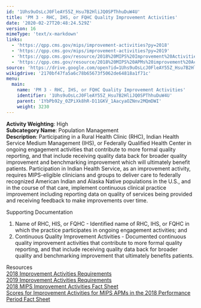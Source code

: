 ```yaml
---
id: '1Uhs9uOsLcJ0FleAY55Z_Hsu7B2HliJQ0SPThhuDuW4U'
title: 'PM 3 - RHC, IHS, or FQHC Quality Improvement Activities'
date: '2020-02-27T20:48:24.529Z'
version: 16
mimeType: 'text/x-markdown'
links:
  - 'https://qpp.cms.gov/mips/improvement-activities?py=2018'
  - 'https://qpp.cms.gov/mips/improvement-activities?py=2019'
  - 'https://qpp.cms.gov/resource/2018%20MIPS%20Improvement%20Activities%20Fact%20Sheet'
  - 'https://qpp.cms.gov/resource/2018%20MIPS%20APMs%20improvement%20Activities%20scores%20fact%20sheet'
source: 'https://drive.google.com/open?id=1Uhs9uOsLcJ0FleAY55Z_Hsu7B2HliJQ0SPThhuDuW4U'
wikigdrive: '2170bf47fa5a6c78b65673f5062de64818a1f71c'
menu:
  main:
    name: 'PM 3 - RHC, IHS, or FQHC Quality Improvement Activities'
    identifier: '1Uhs9uOsLcJ0FleAY55Z_Hsu7B2HliJQ0SPThhuDuW4U'
    parent: '1YbPb92y_0ZPiXk8hR-D11GKV_1AacyaOZNnv2MQmDWI'
    weight: 3230
---
```





**Activity Weighting**: High  
**Subcategory Name**: Population Management  
**Description**: Participating in a Rural Health Clinic (RHC), Indian Health Service Medium Management (IHS), or Federally Qualified Health Center in ongoing engagement activities that contribute to more formal quality reporting, and that include receiving quality data back for broader quality improvement and benchmarking improvement which will ultimately benefit patients. Participation in Indian Health Service, as an improvement activity, requires MIPS-eligible clinicians and groups to deliver care to federally recognized American Indian and Alaska Native populations in the U.S., and in the course of that care, implement continuous clinical practice improvement including reporting data on quality of services being provided and receiving feedback to make improvements over time.




Supporting Documentation
1. Name of RHC, HIS, or FQHC - Identified name of RHC, IHS, or FQHC in which the practice participates in ongoing engagement activities; and 
2. Continuous Quality Improvement Activities - Documented continuous quality improvement activities that contribute to more formal quality reporting, and that include receiving quality data back for broader quality and benchmarking improvement that ultimately benefits patients.




Resources  
[2018 Improvement Activities Requirements](https://qpp.cms.gov/mips/improvement-activities?py=2018)  
[2019 Improvement Activities Requirements](https://qpp.cms.gov/mips/improvement-activities?py=2019)  
[2018 MIPS Improvement Activities Fact Sheet](https://qpp.cms.gov/resource/2018%20MIPS%20Improvement%20Activities%20Fact%20Sheet)  
[Scores for Improvement Activities for MIPS APMs in the 2018 Performance Period Fact Sheet](https://qpp.cms.gov/resource/2018%20MIPS%20APMs%20improvement%20Activities%20scores%20fact%20sheet)
